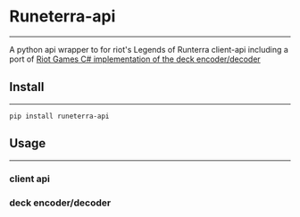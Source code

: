 # Runeterra-api
---
A python api wrapper to for riot's Legends of Runterra client-api including a port of [Riot Games C# implementation of the deck encoder/decoder](https://github.com/RiotGames/LoRDeckCodes)

## Install
---
```
pip install runeterra-api
```

## Usage
---
### client api

### deck encoder/decoder
